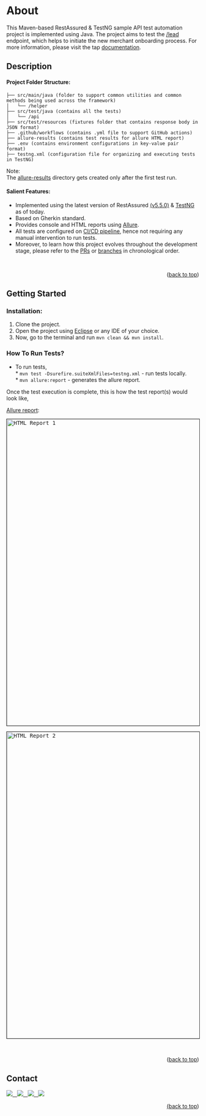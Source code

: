 # About

This Maven-based RestAssured & TestNG sample API test automation project is implemented using Java. The project aims to test the [/lead](https://api.tap.company/v3/connect/lead/) endpoint, which helps to initiate the new merchant onboarding process.
For more information, please visit the tap [documentation](https://developers.tap.company/reference/lead). 

## Description

#### Project Folder Structure:

```
├── src/main/java (folder to support common utilities and common methods being used across the framework)
│   └── /helper 
├── src/test/java (contains all the tests)
│   └── /api 
├── src/test/resources (fixtures folder that contains response body in JSON format)
├── .github/workflows (contains .yml file to support GitHub actions)
├── allure-results (contains test results for allure HTML report)
├── .env (contains environment configurations in key-value pair format)
├── testng.xml (configuration file for organizing and executing tests in TestNG)

```

Note:<br> 
The <ins>allure-results</ins> directory gets created only after the first test run.<br>

#### Salient Features:

- Implemented using the latest version of RestAssured [(v5.5.0)](https://github.com/rest-assured/rest-assured/wiki/Downloads) & [TestNG](https://testng.org/) as of today.
- Based on Gherkin standard.
- Provides console and HTML reports using [Allure](https://allurereport.org/docs/restassured/).
- All tests are configured on [CI/CD pipeline](https://github.com/nabilshaikh/tap-payments-tests/actions), hence not requiring any manual intervention to run tests.
- Moreover, to learn how this project evolves throughout the development stage, please refer to the [PRs](https://github.com/nabilshaikh/tap-payments-tests/pulls?q=is%3Apr+is%3Aclosed) or [branches](https://github.com/nabilshaikh/tap-payments-tests/branches) in chronological order.

<br>

<right><p align="right">(<a href="#about">back to top</a>)</p></right>

## Getting Started

### Installation:

1. Clone the project.
2. Open the project using [Eclipse](https://www.eclipse.org/downloads/packages/release/2022-09/r/eclipse-ide-java-developers) or any IDE of your choice.
3. Now, go to the terminal and run `mvn clean && mvn install`.<br>


### How To Run Tests?

- To run tests, <br>
        * `mvn test -Dsurefire.suiteXmlFiles=testng.xml` - run tests locally. <br>
        * `mvn allure:report` - generates the allure report. <br>

Once the test execution is complete, this is how the test report(s) would look like,

<ins>Allure report</ins>:

<kbd><img src="https://github.com/user-attachments/assets/48381253-b058-4d9a-ba6c-419d8cabacaf" alt="HTML Report 1" border="1" width=800></kbd>

<kbd><img src="https://github.com/user-attachments/assets/e7294abf-7a1f-431c-84f1-933f850808fb" alt="HTML Report 2" border="1" width=800></kbd>

<br>

<right><p align="right">(<a href="#about">back to top</a>)</p></right>

## Contact

<a href="mailto:nabilshaikh26@gmail.com"><img src="https://img.shields.io/badge/Gmail-D14836?style=for-the-badge&logo=gmail&logoColor=white" /> &nbsp; <a href="https://www.github.com/nabilshaikh"><img src="https://img.shields.io/badge/GitHub-100000?style=for-the-badge&logo=github&logoColor=white"/> &nbsp; <a href="https://www.gitlab.com/nabilshaikh26"><img src="https://img.shields.io/badge/GitLab-330F63?style=for-the-badge&logo=gitlab&logoColor=white"/> &nbsp; <a href="https://www.linkedin.com/in/nabil-shaikh-5362b71b3/"><img src="https://img.shields.io/badge/LinkedIn-0077B5?style=for-the-badge&logo=linkedin&logoColor=white"/>

<right><p align="right">(<a href="#about">back to top</a>)</p></right>

